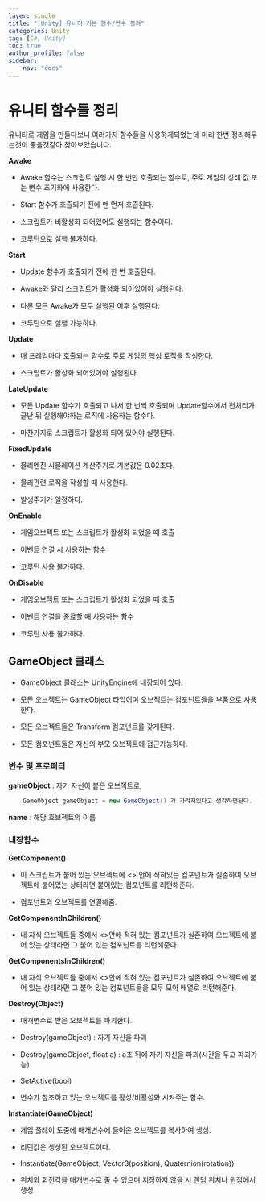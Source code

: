 ```yaml
---
layer: single
title: "[Unity] 유니티 기본 함수/변수 정리"
categories: Unity
tag: [C#, Unity]
toc: true
author_profile: false
sidebar: 
    nav: "docs"
---
```



# 유니티 함수들 정리

유니티로 게임을 만들다보니 여러가지 함수들을 사용하게되었는데 미리 한번 정리해두는것이 좋을것같아 찾아보았습니다.


**Awake**

- Awake 함수는 스크립트 실행 시 한 번만 호출되는 함수로, 주로 게임의 상태 값 또는 변수 초기화에 사용한다.

- Start 함수가 호출되기 전에 맨 먼저 호출된다.

- 스크립트가 비활성화 되어있어도 실행되는 함수이다.

- 코루틴으로 실행 불가하다.


**Start**

- Update 함수가 호출되기 전에 한 번 호출된다.

- Awake와 달리 스크립트가 활성화 되어있어야 실행된다.

- 다른 모든 Awake가 모두 실행된 이후 실행된다.

- 코루틴으로 실행 가능하다.


**Update**

- 매 프레임마다 호출되는 함수로 주로 게임의 핵심 로직을 작성한다.

- 스크립트가 활성화 되어있어야 실행된다.


**LateUpdate**

- 모든 Update 함수가 호출되고 나서 한 번씩 호출되며 Update함수에서 전처리가 끝난 뒤 실행해야하는 로직에 사용하는 함수다.

- 마찬가지로 스크립트가 활성화 되어 있어야 실행된다.


**FixedUpdate**

- 물리엔진 시뮬레이션 계산주기로 기본값은 0.02초다.

- 물리관련 로직을 작성할 때 사용한다.

- 발생주기가 일정하다.


**OnEnable**

- 게임오브젝트 또는 스크립트가 활성화 되었을 때 호출

- 이벤트 연결 시 사용하는 함수

- 코루틴 사용 불가하다.

**OnDisable**

- 게임오브젝트 또는 스크립트가 활성화 되었을 때 호출

- 이벤트 연결을 종료할 때 사용하는 함수

- 코루틴 사용 불가하다.


## GameObject 클래스 

- GameObject 클래스는 UnityEngine에 내장되어 있다.

- 모든 오브젝트는 GameObject 타입이며 오브젝트는 컴포넌트들을 부품으로 사용한다.

- 모든 오브젝트들은 Transform 컴포넌트를 갖게된다.

- 모든 컴포넌트들은 자신의 부모 오브젝트에 접근가능하다.


### 변수 및 프로퍼티

**gameObject** : 자기 자신이 붙은 오브젝트로, 
```c#
    GameObject gameObject = new GameObject() 가 가려져있다고 생각하면된다.
```

**name** : 해당 호브젝트의 이름

### 내장함수

**GetComponent()**

- 이 스크립트가 붙어 있는 오브젝트에 <> 안에 적혀있는 컴포넌트가 실존하여 오브젝트에 붙어있는 상태라면 붙어있는 컴포넌트를 리턴해준다.

- 컴포넌트와 오브젝트를 연결해줌.


**GetComponentInChildren()**

- 내 자식 오브젝트들 중에서 <>안에 적혀 있는 컴포넌트가 실존하여 오브젝트에 붙어 있는 상태라면 그 붙어 있는 컴포넌트를 리턴해준다.


**GetComponentsInChildren()**

- 내 자식 오브젝트들 중에서 <>안에 적혀 있는 컴포넌트가 실존하여 오브젝트에 붙어 있는 상태라면 그 붙어 있는 컴포넌트들을 모두 모아 배열로 리턴해준다.


**Destroy(Object)**

- 매개변수로 받은 오브젝트를 파괴한다.

- Destroy(gameObject) : 자기 자신을 파괴

- Destroy(gameObjcet, float a) : a초 뒤에 자기 자신을 파괴(시간을 두고 파괴가능)

* SetActive(bool)

- 변수가 참조하고 있는 오브젝트를 활성/비활성화 시켜주는 함수.


**Instantiate(GameObject)**

- 게임 플레이 도중에 매개변수에 들어온 오브젝트를 복사하여 생성.

- 리턴값은 생성된 오브젝트이다.

- Instantiate(GameObject, Vector3(position), Quaternion(rotation))

- 위치와 회전각을 매개변수로 줄 수 있으며 지정하지 않을 시 랜덤 위치나 원점에서 생성

